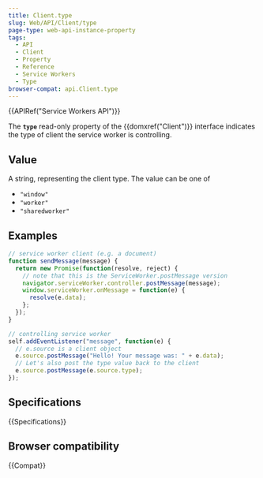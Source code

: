 ```yaml
---
title: Client.type
slug: Web/API/Client/type
page-type: web-api-instance-property
tags:
  - API
  - Client
  - Property
  - Reference
  - Service Workers
  - Type
browser-compat: api.Client.type
---
```

{{APIRef("Service Workers API")}}

The **`type`** read-only property of the {{domxref("Client")}}
interface indicates the type of client the service worker is controlling.

## Value

A string, representing the client type. The value can be one of

- `"window"`
- `"worker"`
- `"sharedworker"`

## Examples

```js
// service worker client (e.g. a document)
function sendMessage(message) {
  return new Promise(function(resolve, reject) {
    // note that this is the ServiceWorker.postMessage version
    navigator.serviceWorker.controller.postMessage(message);
    window.serviceWorker.onMessage = function(e) {
      resolve(e.data);
    };
  });
}

// controlling service worker
self.addEventListener("message", function(e) {
  // e.source is a client object
  e.source.postMessage("Hello! Your message was: " + e.data);
  // Let's also post the type value back to the client
  e.source.postMessage(e.source.type);
});
```

## Specifications

{{Specifications}}

## Browser compatibility

{{Compat}}
